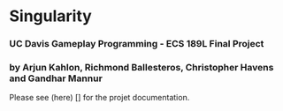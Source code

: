 # Singularity

### UC Davis Gameplay Programming - ECS 189L Final Project

### by Arjun Kahlon, Richmond Ballesteros, Christopher Havens and Gandhar Mannur

Please see (here) [] for the projet documentation.
